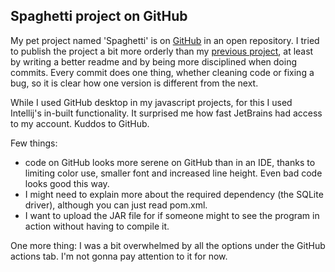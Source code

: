 ## Spaghetti project on GitHub

My pet project named 'Spaghetti' is on [GitHub](https://github.com/GeertJan-Kuip/spaghetti) in an open repository. I tried to publish the project a bit more orderly than my [previous project](https://github.com/GeertJan-Kuip/learning-javascript), at least by writing a better readme and by being more disciplined when doing commits. Every commit does one thing, whether cleaning code or fixing a bug, so it is clear how one version is different from the next.

While I used GitHub desktop in my javascript projects, for this I used Intellij's in-built functionality. It surprised me how fast JetBrains had access to my account. Kuddos to GitHub.

Few things:
- code on GitHub looks more serene on GitHub than in an IDE, thanks to limiting color use, smaller font and increased line height. Even bad code looks good this way.
- I might need to explain more about the required dependency (the SQLite driver), although you can just read pom.xml.
- I want to upload the JAR file for if someone might to see the program in action without having to compile it.

One more thing: I was a bit overwhelmed by all the options under the GitHub actions tab. I'm not gonna pay attention to it for now.